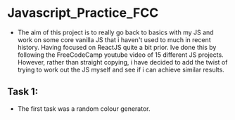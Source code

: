 # Javascript_Practice_FCC

- The aim of this project is to really go back to basics with my JS and work on some core vanilla JS that i haven't used to much in recent history. Having focused on ReactJS quite a bit prior. Ive done this by following the FreeCodeCamp youtube video of 15 different JS projects. However, rather than straight copying, i have decided to add the twist of trying to work out the JS myself and see if i can achieve similar results.

## Task 1: 

- The first task was a random colour generator.